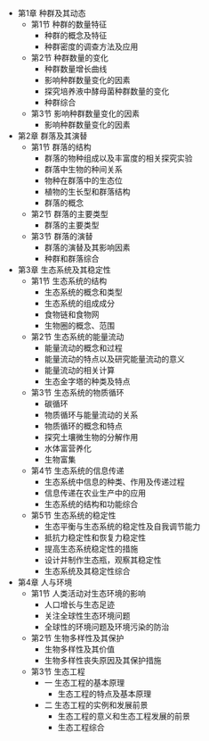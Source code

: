 - 第1章 种群及其动态
    - 第1节 种群的数量特征
        - 种群的概念及特征
        - 种群密度的调查方法及应用
    - 第2节 种群数量的变化
        - 种群数量增长曲线
        - 影响种群数量变化的因素
        - 探究培养液中酵母菌种群数量的变化
        - 种群综合
    - 第3节 影响种群数量变化的因素
        - 影响种群数量变化的因素
- 第2章 群落及其演替
    - 第1节 群落的结构
        - 群落的物种组成以及丰富度的相关探究实验
        - 群落中生物的种间关系
        - 物种在群落中的生态位
        - 植物的生长型和群落结构
        - 群落的概念
    - 第2节 群落的主要类型
        - 群落的主要类型
    - 第3节 群落的演替
        - 群落的演替及其影响因素
        - 种群和群落综合
- 第3章 生态系统及其稳定性
    - 第1节 生态系统的结构
        - 生态系统的概念和类型
        - 生态系统的组成成分
        - 食物链和食物网
        - 生物圈的概念、范围
    - 第2节 生态系统的能量流动
        - 能量流动的概念和过程
        - 能量流动的特点以及研究能量流动的意义
        - 能量流动的相关计算
        - 生态金字塔的种类及特点
    - 第3节 生态系统的物质循环
        - 碳循环
        - 物质循环与能量流动的关系
        - 物质循环的概念和特点
        - 探究土壤微生物的分解作用
        - 水体富营养化
        - 生物富集
    - 第4节 生态系统的信息传递
        - 生态系统中信息的种类、作用及传递过程
        - 信息传递在农业生产中的应用
        - 生态系统的结构和功能综合
    - 第5节 生态系统的稳定性
        - 生态平衡与生态系统的稳定性及自我调节能力
        - 抵抗力稳定性和恢复力稳定性
        - 提高生态系统稳定性的措施
        - 设计并制作生态瓶，观察其稳定性
        - 生态系统及其稳定性综合
- 第4章 人与环境
    - 第1节 人类活动对生态环境的影响
        - 人口增长与生态足迹
        - 关注全球性生态环境问题
        - 全球性的环境问题及环境污染的防治
    - 第2节 生物多样性及其保护
        - 生物多样性及其价值
        - 生物多样性丧失原因及其保护措施
    - 第3节 生态工程
        - 一 生态工程的基本原理
            - 生态工程的特点及基本原理
        - 二 生态工程的实例和发展前景
            - 生态工程的意义和生态工程发展的前景
            - 生态工程综合
